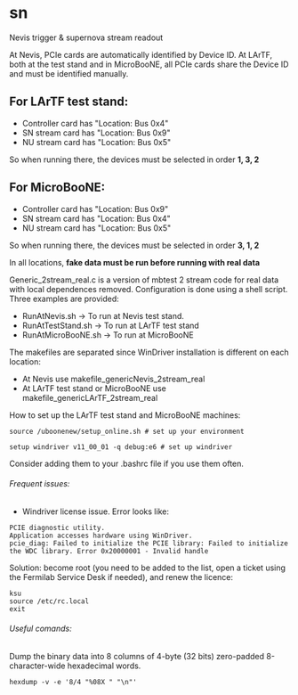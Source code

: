 # sn
Nevis trigger &amp; supernova stream readout 

At Nevis, PCIe cards are automatically identified by Device ID. At LArTF, both at the test stand and in MicroBooNE, all PCIe cards share the Device ID and must be identified manually.

## For LArTF test stand:
  * Controller card has "Location: Bus 0x4"
  * SN stream card has "Location: Bus 0x9"
  * NU stream card has "Location: Bus 0x5"
  
So when running there, the devices must be selected in order **1, 3, 2**

## For MicroBooNE:
  * Controller card has "Location: Bus 0x9"
  * SN stream card has "Location: Bus 0x4"
  * NU stream card has "Location: Bus 0x5"
  
So when running there, the devices must be selected in order **3, 1, 2**

In all locations, **fake data must be run before running with real data**

Generic\_2stream\_real.c is a version of mbtest 2 stream code for real data with local dependences removed.
Configuration is done using a shell script. Three examples are provided:
  * RunAtNevis.sh -> To run at Nevis test stand.
  * RunAtTestStand.sh -> To run at LArTF test stand
  * RunAtMicroBooNE.sh -> To run at MicroBooNE
  
The makefiles are separated since WinDriver installation is different on each location:
  * At Nevis use makefile\_genericNevis\_2stream\_real
  * At LArTF test stand or MicroBooNE use makefile\_genericLArTF\_2stream\_real

How to set up the LArTF test stand and MicroBooNE machines:
```
source /uboonenew/setup_online.sh # set up your environment

setup windriver v11_00_01 -q debug:e6 # set up windriver
```
Consider adding them to your .bashrc file if you use them often.

###### Frequent issues:

* Windriver license issue. Error looks like:
```
PCIE diagnostic utility.
Application accesses hardware using WinDriver.
pcie_diag: Failed to initialize the PCIE library: Failed to initialize the WDC library. Error 0x20000001 - Invalid handle
```
Solution: become root (you need to be added to the list, open a ticket using the Fermilab Service Desk if needed), and renew the licence:
```
ksu
source /etc/rc.local
exit
```

###### Useful comands:
Dump the binary data into 8 columns of 4-byte (32 bits) zero-padded 8-character-wide hexadecimal words.
```
hexdump -v -e '8/4 "%08X " "\n"'
```
